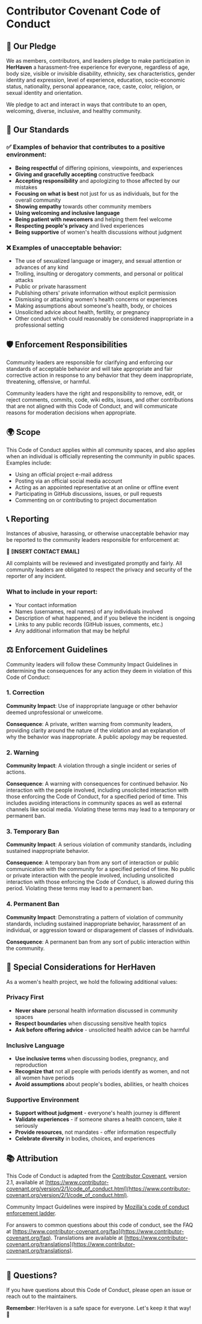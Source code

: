 # Contributor Covenant Code of Conduct

## 💜 Our Pledge

We as members, contributors, and leaders pledge to make participation in **HerHaven** a harassment-free experience for everyone, regardless of age, body size, visible or invisible disability, ethnicity, sex characteristics, gender identity and expression, level of experience, education, socio-economic status, nationality, personal appearance, race, caste, color, religion, or sexual identity and orientation.

We pledge to act and interact in ways that contribute to an open, welcoming, diverse, inclusive, and healthy community.

## 🌟 Our Standards

### ✅ Examples of behavior that contributes to a positive environment:

- **Being respectful** of differing opinions, viewpoints, and experiences
- **Giving and gracefully accepting** constructive feedback
- **Accepting responsibility** and apologizing to those affected by our mistakes
- **Focusing on what is best** not just for us as individuals, but for the overall community
- **Showing empathy** towards other community members
- **Using welcoming and inclusive language**
- **Being patient with newcomers** and helping them feel welcome
- **Respecting people's privacy** and lived experiences
- **Being supportive** of women's health discussions without judgment

### ❌ Examples of unacceptable behavior:

- The use of sexualized language or imagery, and sexual attention or advances of any kind
- Trolling, insulting or derogatory comments, and personal or political attacks
- Public or private harassment
- Publishing others' private information without explicit permission
- Dismissing or attacking women's health concerns or experiences
- Making assumptions about someone's health, body, or choices
- Unsolicited advice about health, fertility, or pregnancy
- Other conduct which could reasonably be considered inappropriate in a professional setting

## 🛡️ Enforcement Responsibilities

Community leaders are responsible for clarifying and enforcing our standards of acceptable behavior and will take appropriate and fair corrective action in response to any behavior that they deem inappropriate, threatening, offensive, or harmful.

Community leaders have the right and responsibility to remove, edit, or reject comments, commits, code, wiki edits, issues, and other contributions that are not aligned with this Code of Conduct, and will communicate reasons for moderation decisions when appropriate.

## 🌍 Scope

This Code of Conduct applies within all community spaces, and also applies when an individual is officially representing the community in public spaces. Examples include:

- Using an official project e-mail address
- Posting via an official social media account
- Acting as an appointed representative at an online or offline event
- Participating in GitHub discussions, issues, or pull requests
- Commenting on or contributing to project documentation

## 📞 Reporting

Instances of abusive, harassing, or otherwise unacceptable behavior may be reported to the community leaders responsible for enforcement at:

📧 **[INSERT CONTACT EMAIL]**

All complaints will be reviewed and investigated promptly and fairly. All community leaders are obligated to respect the privacy and security of the reporter of any incident.

### What to include in your report:

- Your contact information
- Names (usernames, real names) of any individuals involved
- Description of what happened, and if you believe the incident is ongoing
- Links to any public records (GitHub issues, comments, etc.)
- Any additional information that may be helpful

## ⚖️ Enforcement Guidelines

Community leaders will follow these Community Impact Guidelines in determining the consequences for any action they deem in violation of this Code of Conduct:

### 1. Correction
**Community Impact**: Use of inappropriate language or other behavior deemed unprofessional or unwelcome.

**Consequence**: A private, written warning from community leaders, providing clarity around the nature of the violation and an explanation of why the behavior was inappropriate. A public apology may be requested.

### 2. Warning
**Community Impact**: A violation through a single incident or series of actions.

**Consequence**: A warning with consequences for continued behavior. No interaction with the people involved, including unsolicited interaction with those enforcing the Code of Conduct, for a specified period of time. This includes avoiding interactions in community spaces as well as external channels like social media. Violating these terms may lead to a temporary or permanent ban.

### 3. Temporary Ban
**Community Impact**: A serious violation of community standards, including sustained inappropriate behavior.

**Consequence**: A temporary ban from any sort of interaction or public communication with the community for a specified period of time. No public or private interaction with the people involved, including unsolicited interaction with those enforcing the Code of Conduct, is allowed during this period. Violating these terms may lead to a permanent ban.

### 4. Permanent Ban
**Community Impact**: Demonstrating a pattern of violation of community standards, including sustained inappropriate behavior, harassment of an individual, or aggression toward or disparagement of classes of individuals.

**Consequence**: A permanent ban from any sort of public interaction within the community.

## 🌸 Special Considerations for HerHaven

As a women's health project, we hold the following additional values:

### Privacy First
- **Never share** personal health information discussed in community spaces
- **Respect boundaries** when discussing sensitive health topics
- **Ask before offering advice** - unsolicited health advice can be harmful

### Inclusive Language
- **Use inclusive terms** when discussing bodies, pregnancy, and reproduction
- **Recognize that** not all people with periods identify as women, and not all women have periods
- **Avoid assumptions** about people's bodies, abilities, or health choices

### Supportive Environment
- **Support without judgment** - everyone's health journey is different
- **Validate experiences** - if someone shares a health concern, take it seriously
- **Provide resources**, not mandates - offer information respectfully
- **Celebrate diversity** in bodies, choices, and experiences

## 📚 Attribution

This Code of Conduct is adapted from the [Contributor Covenant](https://www.contributor-covenant.org/), version 2.1, available at [https://www.contributor-covenant.org/version/2/1/code_of_conduct.html](https://www.contributor-covenant.org/version/2/1/code_of_conduct.html).

Community Impact Guidelines were inspired by [Mozilla's code of conduct enforcement ladder](https://github.com/mozilla/diversity).

For answers to common questions about this code of conduct, see the FAQ at [https://www.contributor-covenant.org/faq](https://www.contributor-covenant.org/faq). Translations are available at [https://www.contributor-covenant.org/translations](https://www.contributor-covenant.org/translations).

---

## 💬 Questions?

If you have questions about this Code of Conduct, please open an issue or reach out to the maintainers.

**Remember**: HerHaven is a safe space for everyone. Let's keep it that way! 💜

